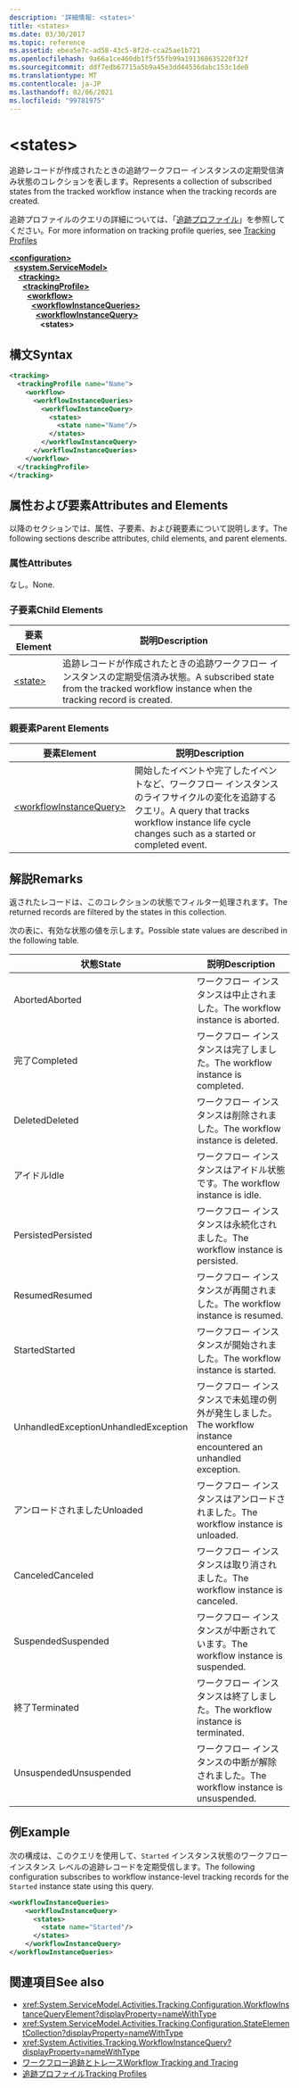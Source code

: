 ```yaml
---
description: '詳細情報: <states>'
title: <states>
ms.date: 03/30/2017
ms.topic: reference
ms.assetid: ebea5e7c-ad58-43c5-8f2d-cca25ae1b721
ms.openlocfilehash: 9a66a1ce460db1f5f55fb99a191368635220f32f
ms.sourcegitcommit: ddf7edb67715a5b9a45e3dd44536dabc153c1de0
ms.translationtype: MT
ms.contentlocale: ja-JP
ms.lasthandoff: 02/06/2021
ms.locfileid: "99781975"
---
```

# \<states>

<span data-ttu-id="958a8-102">追跡レコードが作成されたときの追跡ワークフロー インスタンスの定期受信済み状態のコレクションを表します。</span><span class="sxs-lookup"><span data-stu-id="958a8-102">Represents a collection of subscribed states from the tracked workflow instance when the tracking records are created.</span></span>  
  
 <span data-ttu-id="958a8-103">追跡プロファイルのクエリの詳細については、「[追跡プロファイル](../../../windows-workflow-foundation/tracking-profiles.md)」を参照してください。</span><span class="sxs-lookup"><span data-stu-id="958a8-103">For more information on tracking profile queries, see [Tracking Profiles](../../../windows-workflow-foundation/tracking-profiles.md)</span></span>  
  
[**\<configuration>**](../configuration-element.md)\
&nbsp;&nbsp;[**\<system.ServiceModel>**](system-servicemodel-of-workflow.md)\
&nbsp;&nbsp;&nbsp;&nbsp;[**\<tracking>**](tracking.md)\
&nbsp;&nbsp;&nbsp;&nbsp;&nbsp;&nbsp;[**\<trackingProfile>**](trackingprofile.md)\
&nbsp;&nbsp;&nbsp;&nbsp;&nbsp;&nbsp;&nbsp;&nbsp;[**\<workflow>**](workflow.md)\
&nbsp;&nbsp;&nbsp;&nbsp;&nbsp;&nbsp;&nbsp;&nbsp;&nbsp;&nbsp;[**\<workflowInstanceQueries>**](workflowinstancequeries.md)\
&nbsp;&nbsp;&nbsp;&nbsp;&nbsp;&nbsp;&nbsp;&nbsp;&nbsp;&nbsp;&nbsp;&nbsp;[**\<workflowInstanceQuery>**](workflowinstancequery.md)\
&nbsp;&nbsp;&nbsp;&nbsp;&nbsp;&nbsp;&nbsp;&nbsp;&nbsp;&nbsp;&nbsp;&nbsp;&nbsp;&nbsp;**\<states>**  
  
## <a name="syntax"></a><span data-ttu-id="958a8-104">構文</span><span class="sxs-lookup"><span data-stu-id="958a8-104">Syntax</span></span>  
  
```xml  
<tracking>
  <trackingProfile name="Name">
    <workflow>
      <workflowInstanceQueries>
        <workflowInstanceQuery>
          <states>
            <state name="Name"/>
          </states>
        </workflowInstanceQuery>
      </workflowInstanceQueries>
    </workflow>
  </trackingProfile>
</tracking>  
```  
  
## <a name="attributes-and-elements"></a><span data-ttu-id="958a8-105">属性および要素</span><span class="sxs-lookup"><span data-stu-id="958a8-105">Attributes and Elements</span></span>  

 <span data-ttu-id="958a8-106">以降のセクションでは、属性、子要素、および親要素について説明します。</span><span class="sxs-lookup"><span data-stu-id="958a8-106">The following sections describe attributes, child elements, and parent elements.</span></span>  
  
### <a name="attributes"></a><span data-ttu-id="958a8-107">属性</span><span class="sxs-lookup"><span data-stu-id="958a8-107">Attributes</span></span>  

 <span data-ttu-id="958a8-108">なし。</span><span class="sxs-lookup"><span data-stu-id="958a8-108">None.</span></span>  
  
### <a name="child-elements"></a><span data-ttu-id="958a8-109">子要素</span><span class="sxs-lookup"><span data-stu-id="958a8-109">Child Elements</span></span>  
  
|<span data-ttu-id="958a8-110">要素</span><span class="sxs-lookup"><span data-stu-id="958a8-110">Element</span></span>|<span data-ttu-id="958a8-111">説明</span><span class="sxs-lookup"><span data-stu-id="958a8-111">Description</span></span>|  
|-------------|-----------------|  
|[\<state>](states.md)|<span data-ttu-id="958a8-112">追跡レコードが作成されたときの追跡ワークフロー インスタンスの定期受信済み状態。</span><span class="sxs-lookup"><span data-stu-id="958a8-112">A subscribed state from the tracked workflow instance when the tracking record is created.</span></span>|  
  
### <a name="parent-elements"></a><span data-ttu-id="958a8-113">親要素</span><span class="sxs-lookup"><span data-stu-id="958a8-113">Parent Elements</span></span>  
  
|<span data-ttu-id="958a8-114">要素</span><span class="sxs-lookup"><span data-stu-id="958a8-114">Element</span></span>|<span data-ttu-id="958a8-115">説明</span><span class="sxs-lookup"><span data-stu-id="958a8-115">Description</span></span>|  
|-------------|-----------------|  
|[\<workflowInstanceQuery>](workflowinstancequery.md)|<span data-ttu-id="958a8-116">開始したイベントや完了したイベントなど、ワークフロー インスタンスのライフサイクルの変化を追跡するクエリ。</span><span class="sxs-lookup"><span data-stu-id="958a8-116">A query that tracks workflow instance life cycle changes such as a started or completed event.</span></span>|  
  
## <a name="remarks"></a><span data-ttu-id="958a8-117">解説</span><span class="sxs-lookup"><span data-stu-id="958a8-117">Remarks</span></span>  

 <span data-ttu-id="958a8-118">返されたレコードは、このコレクションの状態でフィルター処理されます。</span><span class="sxs-lookup"><span data-stu-id="958a8-118">The returned records are filtered by the states in this collection.</span></span>  
  
 <span data-ttu-id="958a8-119">次の表に、有効な状態の値を示します。</span><span class="sxs-lookup"><span data-stu-id="958a8-119">Possible state values are described in the following table.</span></span>  
  
|<span data-ttu-id="958a8-120">状態</span><span class="sxs-lookup"><span data-stu-id="958a8-120">State</span></span>|<span data-ttu-id="958a8-121">説明</span><span class="sxs-lookup"><span data-stu-id="958a8-121">Description</span></span>|  
|-----------|-----------------|  
|<span data-ttu-id="958a8-122">Aborted</span><span class="sxs-lookup"><span data-stu-id="958a8-122">Aborted</span></span>|<span data-ttu-id="958a8-123">ワークフロー インスタンスは中止されました。</span><span class="sxs-lookup"><span data-stu-id="958a8-123">The workflow instance is aborted.</span></span>|  
|<span data-ttu-id="958a8-124">完了</span><span class="sxs-lookup"><span data-stu-id="958a8-124">Completed</span></span>|<span data-ttu-id="958a8-125">ワークフロー インスタンスは完了しました。</span><span class="sxs-lookup"><span data-stu-id="958a8-125">The workflow instance is completed.</span></span>|  
|<span data-ttu-id="958a8-126">Deleted</span><span class="sxs-lookup"><span data-stu-id="958a8-126">Deleted</span></span>|<span data-ttu-id="958a8-127">ワークフロー インスタンスは削除されました。</span><span class="sxs-lookup"><span data-stu-id="958a8-127">The workflow instance is deleted.</span></span>|  
|<span data-ttu-id="958a8-128">アイドル</span><span class="sxs-lookup"><span data-stu-id="958a8-128">Idle</span></span>|<span data-ttu-id="958a8-129">ワークフロー インスタンスはアイドル状態です。</span><span class="sxs-lookup"><span data-stu-id="958a8-129">The workflow instance is idle.</span></span>|  
|<span data-ttu-id="958a8-130">Persisted</span><span class="sxs-lookup"><span data-stu-id="958a8-130">Persisted</span></span>|<span data-ttu-id="958a8-131">ワークフロー インスタンスは永続化されました。</span><span class="sxs-lookup"><span data-stu-id="958a8-131">The workflow instance is persisted.</span></span>|  
|<span data-ttu-id="958a8-132">Resumed</span><span class="sxs-lookup"><span data-stu-id="958a8-132">Resumed</span></span>|<span data-ttu-id="958a8-133">ワークフロー インスタンスが再開されました。</span><span class="sxs-lookup"><span data-stu-id="958a8-133">The workflow instance is resumed.</span></span>|  
|<span data-ttu-id="958a8-134">Started</span><span class="sxs-lookup"><span data-stu-id="958a8-134">Started</span></span>|<span data-ttu-id="958a8-135">ワークフロー インスタンスが開始されました。</span><span class="sxs-lookup"><span data-stu-id="958a8-135">The workflow instance is started.</span></span>|  
|<span data-ttu-id="958a8-136">UnhandledException</span><span class="sxs-lookup"><span data-stu-id="958a8-136">UnhandledException</span></span>|<span data-ttu-id="958a8-137">ワークフロー インスタンスで未処理の例外が発生しました。</span><span class="sxs-lookup"><span data-stu-id="958a8-137">The workflow instance encountered an unhandled exception.</span></span>|  
|<span data-ttu-id="958a8-138">アンロードされました</span><span class="sxs-lookup"><span data-stu-id="958a8-138">Unloaded</span></span>|<span data-ttu-id="958a8-139">ワークフロー インスタンスはアンロードされました。</span><span class="sxs-lookup"><span data-stu-id="958a8-139">The workflow instance is unloaded.</span></span>|  
|<span data-ttu-id="958a8-140">Canceled</span><span class="sxs-lookup"><span data-stu-id="958a8-140">Canceled</span></span>|<span data-ttu-id="958a8-141">ワークフロー インスタンスは取り消されました。</span><span class="sxs-lookup"><span data-stu-id="958a8-141">The workflow instance is canceled.</span></span>|  
|<span data-ttu-id="958a8-142">Suspended</span><span class="sxs-lookup"><span data-stu-id="958a8-142">Suspended</span></span>|<span data-ttu-id="958a8-143">ワークフロー インスタンスが中断されています。</span><span class="sxs-lookup"><span data-stu-id="958a8-143">The workflow instance is suspended.</span></span>|  
|<span data-ttu-id="958a8-144">終了</span><span class="sxs-lookup"><span data-stu-id="958a8-144">Terminated</span></span>|<span data-ttu-id="958a8-145">ワークフロー インスタンスは終了しました。</span><span class="sxs-lookup"><span data-stu-id="958a8-145">The workflow instance is terminated.</span></span>|  
|<span data-ttu-id="958a8-146">Unsuspended</span><span class="sxs-lookup"><span data-stu-id="958a8-146">Unsuspended</span></span>|<span data-ttu-id="958a8-147">ワークフロー インスタンスの中断が解除されました。</span><span class="sxs-lookup"><span data-stu-id="958a8-147">The workflow instance is unsuspended.</span></span>|  
  
## <a name="example"></a><span data-ttu-id="958a8-148">例</span><span class="sxs-lookup"><span data-stu-id="958a8-148">Example</span></span>  

 <span data-ttu-id="958a8-149">次の構成は、このクエリを使用して、`Started` インスタンス状態のワークフロー インスタンス レベルの追跡レコードを定期受信します。</span><span class="sxs-lookup"><span data-stu-id="958a8-149">The following configuration subscribes to workflow instance-level tracking records for the `Started` instance state using this query.</span></span>  
  
```xml  
<workflowInstanceQueries>  
    <workflowInstanceQuery>  
      <states>  
        <state name="Started"/>  
      </states>  
    </workflowInstanceQuery>  
</workflowInstanceQueries>  
```  
  
## <a name="see-also"></a><span data-ttu-id="958a8-150">関連項目</span><span class="sxs-lookup"><span data-stu-id="958a8-150">See also</span></span>

- <xref:System.ServiceModel.Activities.Tracking.Configuration.WorkflowInstanceQueryElement?displayProperty=nameWithType>
- <xref:System.ServiceModel.Activities.Tracking.Configuration.StateElementCollection?displayProperty=nameWithType>
- <xref:System.Activities.Tracking.WorkflowInstanceQuery?displayProperty=nameWithType>
- [<span data-ttu-id="958a8-151">ワークフロー追跡とトレース</span><span class="sxs-lookup"><span data-stu-id="958a8-151">Workflow Tracking and Tracing</span></span>](../../../windows-workflow-foundation/workflow-tracking-and-tracing.md)
- [<span data-ttu-id="958a8-152">追跡プロファイル</span><span class="sxs-lookup"><span data-stu-id="958a8-152">Tracking Profiles</span></span>](../../../windows-workflow-foundation/tracking-profiles.md)
